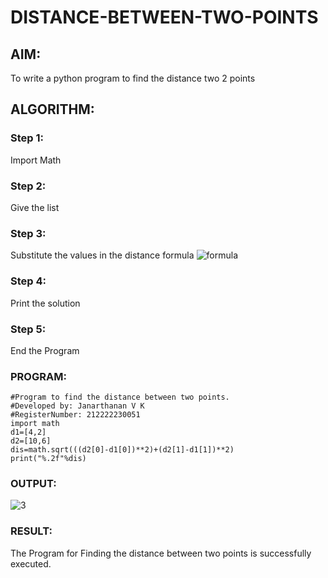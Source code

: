 # DISTANCE-BETWEEN-TWO-POINTS

## AIM:
To write a python program to find the distance two 2 points
## ALGORITHM:
### Step 1: 
Import Math


### Step 2: 
Give the list

### Step 3: 
Substitute the values in the distance formula  ![formula](/formula.JPG)

### Step 4: 
Print the solution

### Step 5: 
End the Program

### PROGRAM:
    #Program to find the distance between two points.
    #Developed by: Janarthanan V K
    #RegisterNumber: 212222230051
    import math
    d1=[4,2]
    d2=[10,6]
    dis=math.sqrt(((d2[0]-d1[0])**2)+(d2[1]-d1[1])**2)
    print("%.2f"%dis)  


### OUTPUT:
![3](https://user-images.githubusercontent.com/119393515/234289509-b4d27003-1b8a-442e-b6c1-2ccc0081ac14.png)


### RESULT:
The Program for Finding the distance between two points is successfully executed.

